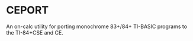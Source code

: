 # CEPORT
An on-calc utility for porting monochrome 83+/84+ TI-BASIC programs to the TI-84+CSE and CE.
